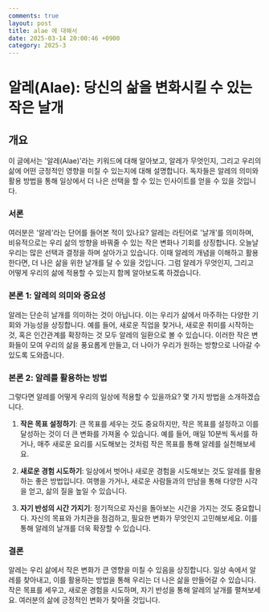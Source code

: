 ```yaml
---
comments: true
layout: post
title: alae 에 대해서
date: 2025-03-14 20:00:46 +0900
category: 2025-3
---
```


# 알레(Alae): 당신의 삶을 변화시킬 수 있는 작은 날개

## 개요
이 글에서는 '알레(Alae)'라는 키워드에 대해 알아보고, 알레가 무엇인지, 그리고 우리의 삶에 어떤 긍정적인 영향을 미칠 수 있는지에 대해 설명합니다. 독자들은 알레의 의미와 활용 방법을 통해 일상에서 더 나은 선택을 할 수 있는 인사이트를 얻을 수 있을 것입니다.

### 서론
여러분은 '알레'라는 단어를 들어본 적이 있나요? 알레는 라틴어로 '날개'를 의미하며, 비유적으로는 우리 삶의 방향을 바꿔줄 수 있는 작은 변화나 기회를 상징합니다. 오늘날 우리는 많은 선택과 결정을 하며 살아가고 있습니다. 이때 알레의 개념을 이해하고 활용한다면, 더 나은 삶을 위한 날개를 달 수 있을 것입니다. 그럼 알레가 무엇인지, 그리고 어떻게 우리의 삶에 적용할 수 있는지 함께 알아보도록 하겠습니다.

### 본론 1: 알레의 의미와 중요성
알레는 단순히 날개를 의미하는 것이 아닙니다. 이는 우리가 삶에서 마주하는 다양한 기회와 가능성을 상징합니다. 예를 들어, 새로운 직업을 찾거나, 새로운 취미를 시작하는 것, 혹은 인간관계를 확장하는 것 모두 알레의 일환으로 볼 수 있습니다. 이러한 작은 변화들이 모여 우리의 삶을 풍요롭게 만들고, 더 나아가 우리가 원하는 방향으로 나아갈 수 있도록 도와줍니다.

### 본론 2: 알레를 활용하는 방법
그렇다면 알레를 어떻게 우리의 일상에 적용할 수 있을까요? 몇 가지 방법을 소개하겠습니다.

1. **작은 목표 설정하기**: 큰 목표를 세우는 것도 중요하지만, 작은 목표를 설정하고 이를 달성하는 것이 더 큰 변화를 가져올 수 있습니다. 예를 들어, 매일 10분씩 독서를 하거나, 매주 새로운 요리를 시도해보는 것처럼 작은 목표를 통해 알레를 실천해보세요.

2. **새로운 경험 시도하기**: 일상에서 벗어나 새로운 경험을 시도해보는 것도 알레를 활용하는 좋은 방법입니다. 여행을 가거나, 새로운 사람들과의 만남을 통해 다양한 시각을 얻고, 삶의 질을 높일 수 있습니다.

3. **자기 반성의 시간 가지기**: 정기적으로 자신을 돌아보는 시간을 가지는 것도 중요합니다. 자신의 목표와 가치관을 점검하고, 필요한 변화가 무엇인지 고민해보세요. 이를 통해 알레의 날개를 더욱 확장할 수 있습니다.

### 결론
알레는 우리 삶에서 작은 변화가 큰 영향을 미칠 수 있음을 상징합니다. 일상 속에서 알레를 찾아내고, 이를 활용하는 방법을 통해 우리는 더 나은 삶을 만들어갈 수 있습니다. 작은 목표를 세우고, 새로운 경험을 시도하며, 자기 반성을 통해 알레의 날개를 펼쳐보세요. 여러분의 삶에 긍정적인 변화가 찾아올 것입니다.